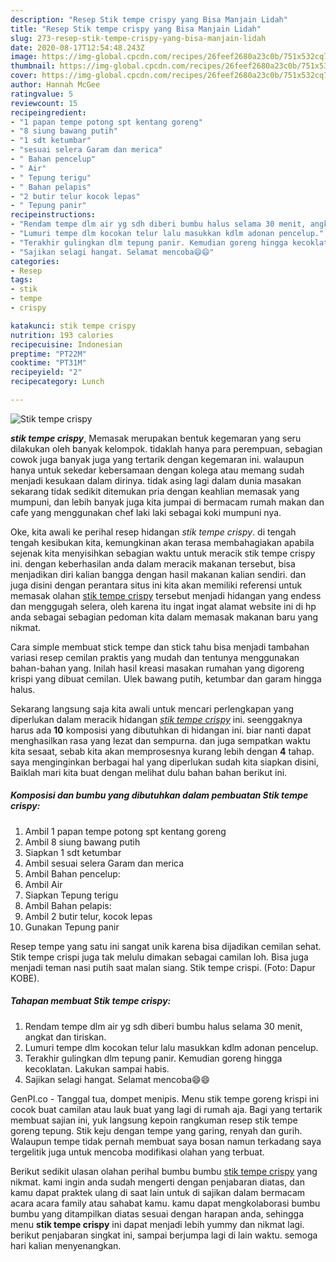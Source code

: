 ```yaml
---
description: "Resep Stik tempe crispy yang Bisa Manjain Lidah"
title: "Resep Stik tempe crispy yang Bisa Manjain Lidah"
slug: 273-resep-stik-tempe-crispy-yang-bisa-manjain-lidah
date: 2020-08-17T12:54:48.243Z
image: https://img-global.cpcdn.com/recipes/26feef2680a23c0b/751x532cq70/stik-tempe-crispy-foto-resep-utama.jpg
thumbnail: https://img-global.cpcdn.com/recipes/26feef2680a23c0b/751x532cq70/stik-tempe-crispy-foto-resep-utama.jpg
cover: https://img-global.cpcdn.com/recipes/26feef2680a23c0b/751x532cq70/stik-tempe-crispy-foto-resep-utama.jpg
author: Hannah McGee
ratingvalue: 5
reviewcount: 15
recipeingredient:
- "1 papan tempe potong spt kentang goreng"
- "8 siung bawang putih"
- "1 sdt ketumbar"
- "sesuai selera Garam dan merica"
- " Bahan pencelup"
- " Air"
- " Tepung terigu"
- " Bahan pelapis"
- "2 butir telur kocok lepas"
- " Tepung panir"
recipeinstructions:
- "Rendam tempe dlm air yg sdh diberi bumbu halus selama 30 menit, angkat dan tiriskan."
- "Lumuri tempe dlm kocokan telur lalu masukkan kdlm adonan pencelup."
- "Terakhir gulingkan dlm tepung panir. Kemudian goreng hingga kecoklatan. Lakukan sampai habis."
- "Sajikan selagi hangat. Selamat mencoba😄😄"
categories:
- Resep
tags:
- stik
- tempe
- crispy

katakunci: stik tempe crispy 
nutrition: 193 calories
recipecuisine: Indonesian
preptime: "PT22M"
cooktime: "PT31M"
recipeyield: "2"
recipecategory: Lunch

---
```



![Stik tempe crispy](https://img-global.cpcdn.com/recipes/26feef2680a23c0b/751x532cq70/stik-tempe-crispy-foto-resep-utama.jpg)

<b><i>stik tempe crispy</i></b>, Memasak merupakan bentuk kegemaran yang seru dilakukan oleh banyak kelompok. tidaklah hanya para perempuan, sebagian cowok juga banyak juga yang tertarik dengan kegemaran ini. walaupun hanya untuk sekedar kebersamaan dengan kolega atau memang sudah menjadi kesukaan dalam dirinya. tidak asing lagi dalam dunia masakan sekarang tidak sedikit ditemukan pria dengan keahlian memasak yang mumpuni, dan lebih banyak juga kita jumpai di bermacam rumah makan dan cafe yang menggunakan chef laki laki sebagai koki mumpuni nya.

Oke, kita awali ke perihal resep hidangan <i>stik tempe crispy</i>. di tengah tengah kesibukan kita, kemungkinan akan terasa membahagiakan apabila sejenak kita menyisihkan sebagian waktu untuk meracik stik tempe crispy ini. dengan keberhasilan anda dalam meracik makanan tersebut, bisa menjadikan diri kalian bangga dengan hasil makanan kalian sendiri. dan juga disini dengan perantara situs ini kita akan memiliki referensi untuk memasak olahan <u>stik tempe crispy</u> tersebut menjadi hidangan yang endess dan menggugah selera, oleh karena itu ingat ingat alamat website ini di hp anda sebagai sebagian pedoman kita dalam memasak makanan baru yang nikmat.

Cara simple membuat stick tempe dan stick tahu bisa menjadi tambahan variasi resep cemilan praktis yang mudah dan tentunya menggunakan bahan-bahan yang. Inilah hasil kreasi masakan rumahan yang digoreng krispi yang dibuat cemilan. Ulek bawang putih, ketumbar dan garam hingga halus.


Sekarang langsung saja kita awali untuk mencari perlengkapan yang diperlukan dalam meracik hidangan <u><i>stik tempe crispy</i></u> ini. seenggaknya harus ada <b>10</b> komposisi yang dibutuhkan di hidangan ini. biar nanti dapat menghasilkan rasa yang lezat dan sempurna. dan juga sempatkan waktu kita sesaat, sebab kita akan memprosesnya kurang lebih dengan <b>4</b> tahap. saya menginginkan berbagai hal yang diperlukan sudah kita siapkan disini, Baiklah mari kita buat dengan melihat dulu bahan bahan berikut ini.

<!--inarticleads1-->

##### Komposisi dan bumbu yang dibutuhkan dalam pembuatan Stik tempe crispy:

1. Ambil 1 papan tempe potong spt kentang goreng
1. Ambil 8 siung bawang putih
1. Siapkan 1 sdt ketumbar
1. Ambil sesuai selera Garam dan merica
1. Ambil  Bahan pencelup:
1. Ambil  Air
1. Siapkan  Tepung terigu
1. Ambil  Bahan pelapis:
1. Ambil 2 butir telur, kocok lepas
1. Gunakan  Tepung panir


Resep tempe yang satu ini sangat unik karena bisa dijadikan cemilan sehat. Stik tempe crispi juga tak melulu dimakan sebagai camilan loh. Bisa juga menjadi teman nasi putih saat malan siang. Stik tempe crispi. (Foto: Dapur KOBE). 

<!--inarticleads2-->

##### Tahapan membuat Stik tempe crispy:

1. Rendam tempe dlm air yg sdh diberi bumbu halus selama 30 menit, angkat dan tiriskan.
1. Lumuri tempe dlm kocokan telur lalu masukkan kdlm adonan pencelup.
1. Terakhir gulingkan dlm tepung panir. Kemudian goreng hingga kecoklatan. Lakukan sampai habis.
1. Sajikan selagi hangat. Selamat mencoba😄😄


GenPI.co - Tanggal tua, dompet menipis. Menu stik tempe goreng krispi ini cocok buat camilan atau lauk buat yang lagi di rumah aja. Bagi yang tertarik membuat sajian ini, yuk langsung kepoin rangkuman resep stik tempe goreng tepung. Stik keju dengan tempe yang garing, renyah dan gurih. Walaupun tempe tidak pernah membuat saya bosan namun terkadang saya tergelitik juga untuk mencoba modifikasi olahan yang terbuat. 

Berikut sedikit ulasan olahan perihal bumbu bumbu <u>stik tempe crispy</u> yang nikmat. kami ingin anda sudah mengerti dengan penjabaran diatas, dan kamu dapat praktek ulang di saat lain untuk di sajikan dalam bermacam acara acara family atau sahabat kamu. kamu dapat mengkolaborasi bumbu bumbu yang ditampilkan diatas sesuai dengan harapan anda, sehingga menu <b>stik tempe crispy</b> ini dapat menjadi lebih yummy dan nikmat lagi. berikut penjabaran singkat ini, sampai berjumpa lagi di lain waktu. semoga hari kalian menyenangkan.
